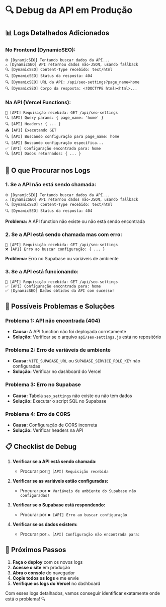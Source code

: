 # 🔍 Debug da API em Produção

## 📊 **Logs Detalhados Adicionados**

### **No Frontend (DynamicSEO):**
```
🌐 [DynamicSEO] Tentando buscar dados da API...
⚠️ [DynamicSEO] API retornou dados não-JSON, usando fallback
🔍 [DynamicSEO] Content-Type recebido: text/html
🔍 [DynamicSEO] Status da resposta: 404
🔍 [DynamicSEO] URL da API: /api/seo-settings?page_name=home
🔍 [DynamicSEO] Corpo da resposta: <!DOCTYPE html><html>...
```

### **Na API (Vercel Functions):**
```
🚀 [API] Requisição recebida: GET /api/seo-settings
🔍 [API] Query params: { page_name: 'home' }
🔍 [API] Headers: { ... }
📥 [API] Executando GET
🔍 [API] Buscando configuração para page_name: home
🔍 [API] Buscando configuração específica...
✅ [API] Configuração encontrada para: home
🔍 [API] Dados retornados: { ... }
```

## 🎯 **O que Procurar nos Logs**

### **1. Se a API não está sendo chamada:**
```
🌐 [DynamicSEO] Tentando buscar dados da API...
⚠️ [DynamicSEO] API retornou dados não-JSON, usando fallback
🔍 [DynamicSEO] Content-Type recebido: text/html
🔍 [DynamicSEO] Status da resposta: 404
```
**Problema:** A API function não existe ou não está sendo encontrada

### **2. Se a API está sendo chamada mas com erro:**
```
🚀 [API] Requisição recebida: GET /api/seo-settings
❌ [API] Erro ao buscar configuração: { ... }
```
**Problema:** Erro no Supabase ou variáveis de ambiente

### **3. Se a API está funcionando:**
```
🚀 [API] Requisição recebida: GET /api/seo-settings
✅ [API] Configuração encontrada para: home
✅ [DynamicSEO] Dados obtidos da API com sucesso!
```

## 🔧 **Possíveis Problemas e Soluções**

### **Problema 1: API não encontrada (404)**
- **Causa:** A API function não foi deployada corretamente
- **Solução:** Verificar se o arquivo `api/seo-settings.js` está no repositório

### **Problema 2: Erro de variáveis de ambiente**
- **Causa:** `VITE_SUPABASE_URL` ou `SUPABASE_SERVICE_ROLE_KEY` não configuradas
- **Solução:** Verificar no dashboard do Vercel

### **Problema 3: Erro no Supabase**
- **Causa:** Tabela `seo_settings` não existe ou não tem dados
- **Solução:** Executar o script SQL no Supabase

### **Problema 4: Erro de CORS**
- **Causa:** Configuração de CORS incorreta
- **Solução:** Verificar headers na API

## 📋 **Checklist de Debug**

1. **Verificar se a API está sendo chamada:**
   - Procurar por `🚀 [API] Requisição recebida`

2. **Verificar se as variáveis estão configuradas:**
   - Procurar por `❌ Variáveis de ambiente do Supabase não configuradas!`

3. **Verificar se o Supabase está respondendo:**
   - Procurar por `❌ [API] Erro ao buscar configuração`

4. **Verificar se os dados existem:**
   - Procurar por `⚠️ [API] Configuração não encontrada para:`

## 🚀 **Próximos Passos**

1. **Faça o deploy** com os novos logs
2. **Acesse o site** em produção
3. **Abra o console** do navegador
4. **Copie todos os logs** e me envie
5. **Verifique os logs do Vercel** no dashboard

Com esses logs detalhados, vamos conseguir identificar exatamente onde está o problema! 🔍

